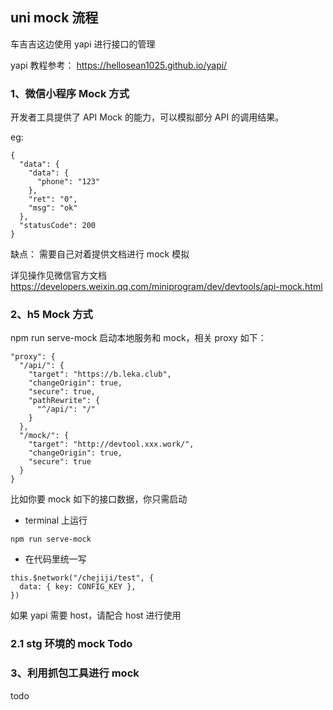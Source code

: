 ## uni mock 流程

车吉吉这边使用 yapi 进行接口的管理

yapi 教程参考： https://hellosean1025.github.io/yapi/

### 1、微信小程序 Mock 方式

开发者工具提供了 API Mock 的能力，可以模拟部分 API 的调用结果。

eg:

```
{
  "data": {
    "data": {
      "phone": "123"
    },
    "ret": "0",
    "msg": "ok"
  },
  "statusCode": 200
}
```

缺点： 需要自己对着提供文档进行 mock 模拟

详见操作见微信官方文档
https://developers.weixin.qq.com/miniprogram/dev/devtools/api-mock.html

### 2、h5 Mock 方式

npm run serve-mock 启动本地服务和 mock，相关 proxy 如下：

```
"proxy": {
  "/api/": {
    "target": "https://b.leka.club",
    "changeOrigin": true,
    "secure": true,
    "pathRewrite": {
      "^/api/": "/"
    }
  },
  "/mock/": {
    "target": "http://devtool.xxx.work/",
    "changeOrigin": true,
    "secure": true
  }
}
```

比如你要 mock 如下的接口数据，你只需启动

- terminal 上运行

```
npm run serve-mock
```

- 在代码里统一写

```
this.$network("/chejiji/test", {
  data: { key: CONFIG_KEY },
})
```

如果 yapi 需要 host，请配合 host 进行使用

### 2.1 stg 环境的 mock Todo

### 3、利用抓包工具进行 mock

todo
